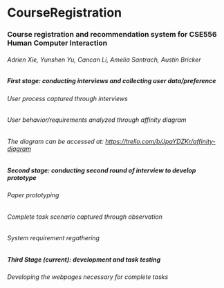 # CourseRegistration
### Course registration and recommendation system for CSE556 Human Computer Interaction
###### Adrien Xie, Yunshen Yu, Cancan Li, Amelia Santrach, Austin Bricker
##### First stage: conducting interviews and collecting user data/preference
###### User process captured through interviews
###### User behavior/requirements analyzed through affinity diagram
###### The diagram can be accessed at: https://trello.com/b/JpaYDZKr/affinity-diagram

##### Second stage: conducting second round of interview to develop prototype
###### Paper prototyping
###### Complete task scenario captured through observation
###### System requirement regathering

##### Third Stage (current): development and task testing
###### Developing the webpages necessary for complete tasks
